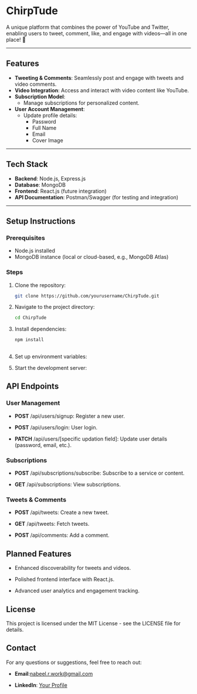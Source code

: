 # **ChirpTude**

A unique platform that combines the power of YouTube and Twitter, enabling users to tweet, comment, like, and engage with videos—all in one place! 🚀  

---

## **Features**
- **Tweeting & Comments**: Seamlessly post and engage with tweets and video comments.
- **Video Integration**: Access and interact with video content like YouTube.
- **Subscription Model**:
  - Manage subscriptions for personalized content.
- **User Account Management**:
  - Update profile details:
    - Password
    - Full Name
    - Email
    - Cover Image

---

## **Tech Stack**
- **Backend**: Node.js, Express.js
- **Database**: MongoDB
- **Frontend**: React.js (future integration)
- **API Documentation**: Postman/Swagger (for testing and integration)

---

## **Setup Instructions**

### Prerequisites
- Node.js installed
- MongoDB instance (local or cloud-based, e.g., MongoDB Atlas)

### Steps
1. Clone the repository:
   ```bash
   git clone https://github.com/yourusername/ChirpTude.git
   
2.  Navigate to the project directory:
    ```bash
    cd ChirpTude

3.  Install dependencies:
     ```bash
    npm install
         
4.  Set up environment variables:
        
5.  Start the development server:

    

**API Endpoints**
-----------------

### **User Management**

*   **POST** /api/users/signup: Register a new user.
    
*   **POST** /api/users/login: User login.
    
*   **PATCH** /api/users/[specific updation field]: Update user details (password, email, etc.).
    

### **Subscriptions**

*   **POST** /api/subscriptions/subscribe: Subscribe to a service or content.
    
*   **GET** /api/subscriptions: View subscriptions.
    

### **Tweets & Comments**

*   **POST** /api/tweets: Create a new tweet.
    
*   **GET** /api/tweets: Fetch tweets.
    
*   **POST** /api/comments: Add a comment.
    

**Planned Features**
--------------------

*   Enhanced discoverability for tweets and videos.
    
*   Polished frontend interface with React.js.
    
*   Advanced user analytics and engagement tracking.
    

**License**
-----------

This project is licensed under the MIT License - see the LICENSE file for details.

**Contact**
-----------

For any questions or suggestions, feel free to reach out:

*   **Email**:nabeel.r.work@gmail.com
    
*   **LinkedIn**: [Your Profile](https://www.linkedin.com/in/iamnabeelrahman)
